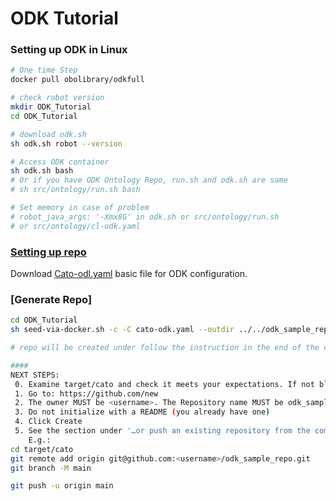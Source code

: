 # ODK Tutorial

### Setting up ODK in Linux
```bash
# One time Step
docker pull obolibrary/odkfull

# check robot version
mkdir ODK_Tutorial
cd ODK_Tutorial

# download odk.sh
sh odk.sh robot --version

# Access ODK container
sh odk.sh bash
# Or if you have ODK Ontology Repo, run.sh and odk.sh are same 
# sh src/ontology/run.sh bash

# Set memory in case of problem 
# robot_java_args: '-Xmx8G' in odk.sh or src/ontology/run.sh
# or src/ontology/cl-odk.yaml
```

### [Setting up repo](https://oboacademy.github.io/obook/tutorial/setting-up-project-odk/)
Download [Cato-odl.yaml](https://github.com/INCATools/ontology-development-kit/tree/master/configs) basic file for ODK configuration.

### [Generate Repo]
```bash
cd ODK_Tutorial
sh seed-via-docker.sh -c -C cato-odk.yaml --outdir ../../odk_sample_repo

# repo will be created under follow the instruction in the end of the command

####
NEXT STEPS:
 0. Examine target/cato and check it meets your expectations. If not blow it away and start again
 1. Go to: https://github.com/new
 2. The owner MUST be <username>. The Repository name MUST be odk_sample_repo
 3. Do not initialize with a README (you already have one)
 4. Click Create
 5. See the section under '…or push an existing repository from the command line'
    E.g.:
cd target/cato
git remote add origin git@github.com:<username>/odk_sample_repo.git
git branch -M main

git push -u origin main
```











